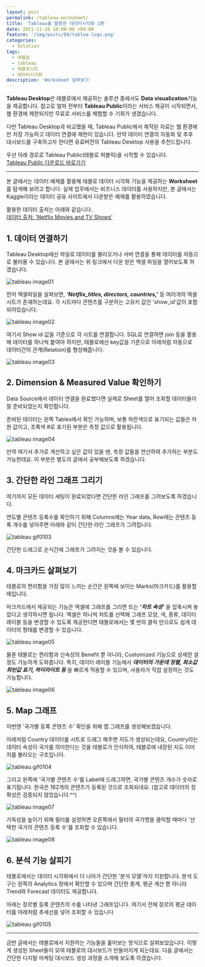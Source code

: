 ```yaml
---
layout: post
permalink: /tableau-worksheet/
title: 'Tableau를 활용한 데이터시각화 1편'
date: 2021-11-26 10:00:00 +09:00
feature: '/img/posts/09/tablea-logo.png'
categories:
  - Solution
tags:
  - 태블로
  - tableau
  - 태블로시트
  - 데이터시각화
description: 'Worksheet 살펴보기'
---
```


<strong>Tableau Desktop</strong>은 태블로에서 제공하는 솔루션 중에서도 <strong>Data visualization</strong>기능을 제공합니다. 참고로 얼마 전부터 <strong>Tableau Public</strong>이라는 서비스 제공이 시작되면서, 웹 환경에 제한되지만 무료로 서비스를 체험할 수 기회가 생겼습니다.

다만 Tableau Desktop과 비교했을 때, Tableau Public에서 제작된 자료는 웹 환경에만 저장 가능하고 데이터 연결에 제한이 있습니다. 만약 데이터 연결의 자동화 및 추후 대시보드를 구축하고자 한다면 유료버전의 Tableau Desktop 사용을 추천드립니다.

우선 아래 경로로 Tableau Public(태블로 퍼블릭)을 시작할 수 있습니다.  
[Tableau Public 다운로드 바로가기](https://www.notion.so/Desktop-Worksheet-5d77b5d6b7924d7fb5ac1981c8ec8909#c6b3cc45e4b94ace8fb31aac8bc394e6)

----

본 글에서는 데이터 예제를 활용해 태블로 데이터 시각화 기능을 제공하는 <strong>Worksheet</strong>를 탐색해 보려고 합니다. 실제 업무에서는 비즈니스 데이터를 사용하지만, 본 글에서는 Kaggle이라는 데이터 공유 사이트에서 다운받은 예제를 활용하였습니다.

활용한 데이터 출처는 아래와 같습니다.  
[데이터 출처: 'Netflix Movies and TV Shows' ](https://www.kaggle.com/shivamb/netflix-shows)

## 1. 데이터 연결하기
Tableau Desktop에선 파일로 데이터를 불러오거나 서버 연결을 통해 데이터를 자동으로 불러올 수 있습니다. 본 글에서는 위 링크에서 다운 받은 엑셀 파일을 열어보도록 하겠습니다.

![tableau image01](/img/posts/09/image01.png)

 먼저 엑셀파일을 살펴보면, ***'Netflix_titles, directors, countries,'*** 등 여러개의 엑셀시트가 존재하는데요. 각 시트마다 콘텐츠를 구분하는 고유키 값인  'show_id'값이 포함되어있습니다.


![tableau image02](/img/posts/09/image02.png)

여기서 Show id 값을 기준으로 각 시트를 연결합니다.   SQL로 연결하면 join 등을 활용해 데이터를 하나씩 붙여야 하지만, 태블로에선 key값을 기준으로 아래처럼 자동으로 데이터간의 관계(Relation)를 형성해줍니다.

![tableau image03](/img/posts/09/image03.png)

## 2. Dimension & Measured Value 확인하기
Data Source에서 데이터 연결을 완료했다면 실제로 Sheet를 열어 조회할 데이터들이 잘 준비되었는지 확인합니다.

준비된 데이터는 왼쪽 Tables에서 확인 가능하며, 보통 파란색으로 표기되는 값들은 차원 값이고, 초록색 #로 표기된 부분은 측정 값으로 활용됩니다.

![tableau image04](/img/posts/09/image04.png)

만약 여기서 추가로 계산하고 싶은 값이 있을 땐, 측정 값들을 연산하여 추가하는 부분도 가능한데요. 이 부분은 별도의 글에서 공부해보도록 하겠습니다.

## 3. 간단한 라인 그래프 그리기
여기까지 모든 데이터 세팅이 완료되었다면 간단한 라인 그래프를 그려보도록 하겠습니다.

연도별 콘텐츠 등록수를 확인하기 위해 Columns에는 Year data, Row에는 콘텐츠 등록 개수를 넣어주면 아래와 같이 간단한 라인 그래프가 그려집니다.

![tableau gif0103](/img/posts/09/0103.gif)

간단한 드래그로 순식간에 그래프가 그려지는 것을 볼 수 있습니다.

## 4. 마크카드 살펴보기
태블로의 편리함을 가장 많이 느끼는 순간은 왼쪽에 보이는 Marks(마크카드)를 활용할 때입니다.

마크카드에서 제공되는 기능은 엑셀에 그래프를 그리면 뜨는 ***'차트 속성'*** 을 압축시켜 놓았다고 생각하시면 됩니다. 엑셀은 하나씩 차트를 선택해 그래프 모양, 색, 종류, 데이터 레이블 등을 변경할 수 있도록 제공한다면 태블로에서는 몇 번의 클릭 만으로도 쉽게 데이터의 형태를 변경할 수 있습니다.

![tableau image05](/img/posts/09/image05.png)

물론 태블로는 편리함과 신속성의 Benefit 뿐 아니라, Customized 기능으로 상세한 설정도 가능하게 도와줍니다. 특히, 데이터 레이블 기능에서 ***데이터의 가운데 정렬, 최소값 최빈값 표기, 하이라이트 등*** 을 빠르게 적용할 수 있으며, 사용자가 직접 설정하는 것도 가능합니다.

![tableau image06](/img/posts/09/image06.png)

## 5. Map 그래프
이번엔 '국가별 등록 콘텐츠 수' 확인을 위해 맵 그래프를 생성해보겠습니다.

아래처럼 Country 데이터를 시트로 드래그 해주면 지도가 생성되는데요, Country라는 데이터 속성이 국가를 의미한다는 것을 태블로가 인식하여, 태블로에 내장된 지도 이미지를 불러오는 구조입니다.

![tableau gif0104](/img/posts/09/0104.gif)

그리고 왼쪽에 '국가별 콘텐츠 수'를 Label에 드래그하면, 국가별 콘텐츠 개수가 숫자로 표기됩니다. 한국은 162개의 콘텐츠가 등록된 것으로 조회되네요. (참고로 데이터의 정확성은 검증되지 않았습니다.^^)

![tableau image07](/img/posts/09/image07.png)

가독성을 높이기 위해 필터를 설정하면 오른쪽에서 필터의 국가명을 클릭할 때마다 '선택한 국가의 콘텐츠 등록 수'를 조회할 수 있습니다.

![tableau image08](/img/posts/09/image08.png)

## 6. 분석 기능 살피기
태블로에서는 데이터 시각화에서 더 나아가 간단한 '분석 모델'까지 지원합니다. 분석 도구는 왼쪽의 Analytics 창에서 확인할 수 있으며 간단한 총계, 평균 계산 뿐 아니라 Trend와 Forecast 데이터도 제공합니다.

아래는 장르별 등록 콘텐츠의 수를 나타낸 그래프입니다. 여기서 전체 장르의 평균 데이터를 아래처럼 추세선을 넣어 조회할 수 있습니다

![tableau gif0105](/img/posts/09/0105.gif)

---

금번 글에서는 태블로에서 지원하는 기능들을 훑어보는 방식으로 살펴보았습니다. 이렇게 생성된 Sheet들이 모여 태블로의 대시보드가 만들어지게 되는데요. 다음 글에서는 간단한 디지털 마케팅 대시보드 생성 과정을 소개해 보도록 하겠습니다.
